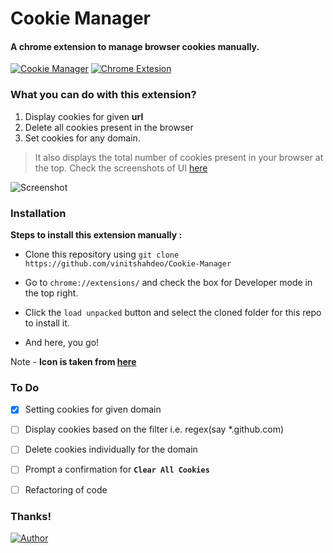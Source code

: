 # Cookie Manager
#### A chrome extension to manage browser cookies manually.

[![Cookie Manager](https://img.shields.io/badge/Cookie-Manager-teal.svg?colorA=red&colorB=blue)](https://github.com/vinitshahdeo/Cookie-Manager) [![Chrome Extesion](https://img.shields.io/badge/Chrome-Extension-teal.svg)](https://github.com/vinitshahdeo/Cookie-Manager)

### What you can do with this extension?

1. Display cookies for given **url**
2. Delete all cookies present in the browser
3. Set cookies for any domain.

> It also displays the total number of cookies present in your browser at the top.
> Check the screenshots of UI [here](/assests)

![Screenshot](https://github.com/vinitshahdeo/Cookie-Manager/blob/master/assets/Screenshot%202019-01-17%20at%2010.57.41%20PM.png?raw=true)

### Installation

**Steps to install this extension manually :**

- Clone this repository using `git clone https://github.com/vinitshahdeo/Cookie-Manager`

- Go to `chrome://extensions/` and check the box for Developer mode in the top right.

- Click the `load unpacked` button and select the cloned folder for this repo to install it.

- And here, you go!

Note - **Icon is taken from [here](https://pngtree.com/free-icon/clean_419342)**

### To Do

- [x] Setting cookies for given domain
- [ ] Display cookies based on the filter i.e. regex(say *.github.com)
- [ ] Delete cookies individually for the domain
- [ ] Prompt a confirmation for **`Clear All Cookies`**
- [ ] Refactoring of code


### Thanks!

[![Author](https://img.shields.io/badge/Author-@vinitshahdeo-gray.svg?colorA=gray&colorB=dodgerblue)](https://github.com/vinitshahdeo/)
